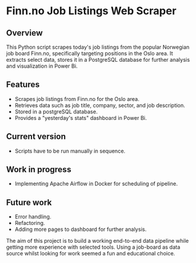 # Finn.no Job Listings Web Scraper

## Overview
This Python script scrapes today's job listings from the popular Norwegian job board Finn.no, specifically targeting positions in the Oslo area. It extracts select data, stores it in a PostgreSQL database for further analysis and visualization in Power Bi.

## Features
- Scrapes job listings from Finn.no for the Oslo area.
- Retrieves data such as job title, company, sector, and job description.
- Stored in a postgreSQL database.
- Provides a "yesterday's stats" dashboard in Power Bi.

## Current version
- Scripts have to be run manually in sequence.

## Work in progress
- Implementing Apache Airflow in Docker for scheduling of pipeline.

## Future work
- Error handling.
- Refactoring.
- Adding more pages to dashboard for further analysis.


The aim of this project is to build a working end-to-end data pipeline while getting more experience with selected tools. Using a job-board as data source whilst looking for work seemed a fun and educational choice.
